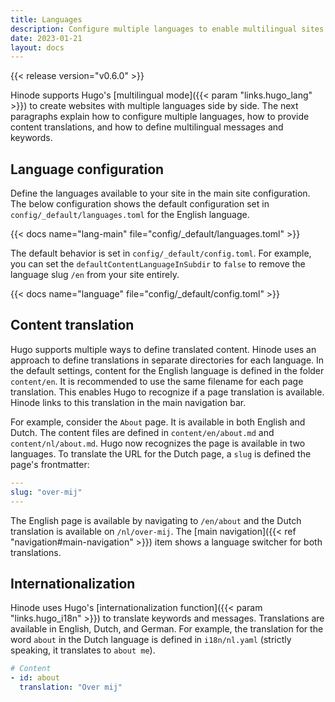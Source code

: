 ```yaml
---
title: Languages
description: Configure multiple languages to enable multilingual sites.
date: 2023-01-21
layout: docs
---
```


{{< release version="v0.6.0" >}}

Hinode supports Hugo's [multilingual mode]({{< param "links.hugo_lang" >}}) to create websites with multiple languages side by side. The next paragraphs explain how to configure multiple languages, how to provide content translations, and how to define multilingual messages and keywords.

## Language configuration

Define the languages available to your site in the main site configuration. The below configuration shows the default configuration set in `config/_default/languages.toml` for the English language.

{{< docs name="lang-main" file="config/_default/languages.toml" >}}

The default behavior is set in `config/_default/config.toml`. For example, you can set the `defaultContentLanguageInSubdir` to `false` to remove the language slug `/en` from your site entirely.

{{< docs name="language" file="config/_default/config.toml" >}}

## Content translation

Hugo supports multiple ways to define translated content. Hinode uses an approach to define translations in separate directories for each language. In the default settings, content for the English language is defined in the folder `content/en`. It is recommended to use the same filename for each page translation. This enables Hugo to recognize if a page translation is available. Hinode links to this translation in the main navigation bar.

For example, consider the `About` page. It is available in both English and Dutch. The content files are defined in `content/en/about.md` and `content/nl/about.md`. Hugo now recognizes the page is available in two languages. To translate the URL for the Dutch page, a `slug` is defined the page's frontmatter:

```yml
---
slug: "over-mij"
---
```

The English page is available by navigating to `/en/about` and the Dutch translation is available on `/nl/over-mij`. The [main navigation]({{< ref "navigation#main-navigation" >}}) item shows a language switcher for both translations.

## Internationalization

Hinode uses Hugo's [internationalization function]({{< param "links.hugo_i18n" >}}) to translate keywords and messages. Translations are available in English, Dutch, and German. For example, the translation for the word `about` in the Dutch language is defined in `i18n/nl.yaml` (strictly speaking, it translates to `about me`).

```yml
# Content
- id: about
  translation: "Over mij"
```
